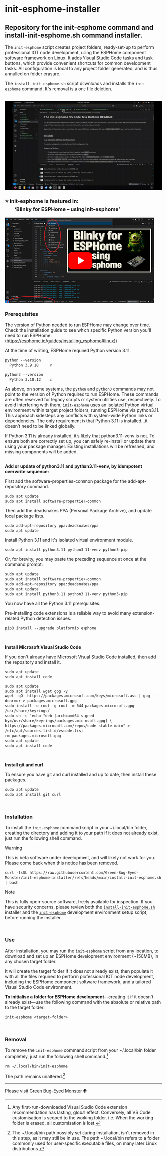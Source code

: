 # init-esphome-installer
## Repository for the init-esphome command and install-init-esphome.sh command installer.

The `init-esphome` script creates project folders, ready-set-up to perform professional IOT node development, using the ESPHome component software framework on Linux. It adds Visual Studio Code tasks and task buttons, which provide convenient shortcuts for common development tasks. 
All configuration is local to any project folder generated, and is thus annulled on folder erasure.

The `install-init-esphome.sh` script downloads and installs the `init-esphome` command. It's removal is a one file deletion.
<br>
<br>

![Button demo loop.](/images/button-demo-loop.gif)
<br>

### ⭐ init-esphome is featured in:<br>&nbsp;&nbsp;&nbsp;&nbsp;&nbsp;&nbsp;&nbsp;&nbsp;‘Blinky for ESPHome – using init-esphome’

[![Watch the video](https://github.com/Green-Bug-Eyed-Monster/init-esphome-installer/blob/main/images/title-page-small.png)](https://www.youtube.com/watch?v=Cfvlnf9PLuQ)
<br>

### Prerequisites
The version of Python needed to run ESPHome may change over time. Check the installation guide to see which specific Python version you'll need to run ESPHome. 
([https://esphome.io/guides/installing_esphome#linux)](https://esphome.io/guides/installing_esphome#linux)) 

At the time of writing, ESPHome required Python version 3.11.
```
python --version
  Python 3.9.18     ✗ 
```
```
python3 --version
  Python 3.10.12    ✗ 
```
As above, on some systems, the `python` and `python3` commands may not point to the version of Python required to run ESPHome. These commands are often reserved for legacy scripts or system utilities use, respectively. To avoid interfering with them, `init-esphome` uses an isolated Python virtual environment within target project folders, running ESPHome via python3.11. This approach sidesteps any conflicts with system-wide Python links or dependencies. The only requirement is that Python 3.11 is installed...it doesn’t need to be linked globally.

If Python 3.11 is already installed, it’s likely that python3.11-venv is not. To ensure both are correctly set up, you can safely re-install or update them using your package manager. Existing installations will be refreshed, and missing components will be added.
<br>
<br>

**Add or update of python3.11 and python3.11-venv, by idempotent overwrite sequence:**

First add the software-properties-common package for the add-apt-repository command.
```
sudo apt update
sudo apt install software-properties-common
```
Then add the deadsnakes PPA (Personal Package Archive), and update local package lists.
```
sudo add-apt-repository ppa:deadsnakes/ppa
sudo apt update
```
Install Python 3.11 and it's isolated virtual environment module.
```
sudo apt install python3.11 python3.11-venv python3-pip
```
Or, for brevity, you may paste the preceding sequence at once at the command prompt:
```
sudo apt update
sudo apt install software-properties-common
sudo add-apt-repository ppa:deadsnakes/ppa
sudo apt update
sudo apt install python3.11 python3.11-venv python3-pip
```
You now have all the Python 3.11 prerequisites.
<br>

Pre-installing code extensions is a reliable way to avoid many extension-related Python detection issues.
```
pip3 install --upgrade platformio esphome
```
<br>

**Install Microsoft Visual Studio Code**

If you don't already have Microsoft Visual Studio Code installed, then add the repository and install it.
```
sudo apt update
sudo apt install code
```

```
sudo apt update
sudo apt install wget gpg -y
wget -qO- https://packages.microsoft.com/keys/microsoft.asc | gpg --dearmor > packages.microsoft.gpg
sudo install -o root -g root -m 644 packages.microsoft.gpg /usr/share/keyrings/
sudo sh -c 'echo "deb [arch=amd64 signed-by=/usr/share/keyrings/packages.microsoft.gpg] \
https://packages.microsoft.com/repos/code stable main" > /etc/apt/sources.list.d/vscode.list'
rm packages.microsoft.gpg
sudo apt update
sudo apt install code
```
<br>

**Install git and curl**

To ensure you have git and curl installed and up to date, then install these packages.
```
sudo apt update
sudo apt install git curl
```
<br>

### Installation

To install the `init-esphome` command script in your ~/.local/bin folder, creating the directory and adding it to your path if it does not already exist, just run the following shell command.
> [!WARNING]
> This is beta software under development, and will likely not work for you.
> Please come back when this notice has been removed.
```
curl -fsSL https://raw.githubusercontent.com/Green-Bug-Eyed-Monster/init-esphome-installer/refs/heads/main/install-init-esphome.sh | bash
```
> [!NOTE]
> This is fully open-source software, freely available for inspection.
> If you have security concerns, please review both the [`install-init-esphome.sh`](./install-init-esphome.sh) installer and the [`init-esphome`](./init-esphome) development environment setup script, before running the installer.
<br>

### Use
After installation, you may run the `init-esphome` script from any location, to download and set up an ESPHome development environment (~150MB), in any chosen target folder. 

It will create the target folder if it does not already exist, then populate it with all the files required to perform professional IOT node development, including the ESPHome component software framework, and a tailored Visual Studio Code environment. 

**To initialise a folder for ESPHome development**—creating it if it doesn't already exist—use the following command with the absolute or relative path to the target folder:
```
init-esphome <target-folder>
```
<br>

### Removal
To remove the `init-esphome` command script from your ~/.local/bin folder completely, just run the following shell command.[^1]
```
rm ~/.local/bin/init-esphome
```
The path remains unaltered.[^2]
<br>

---

Please visit [Green Bug-Eyed Monster](https://green.bug-eyed.monster/) 👽

[^1]: Any first-run-downloaded Visual Studio Code extension recommendation has lasting, global effect. Conversely, all VS Code customisation is scoped to the working folder. i.e. When the working folder is erased, all customisation is lost.
[^2]: The ~/.local/bin path possibly set during installation, isn't removed in this step, as it may still be in use. The path ~/.local/bin refers to a folder commonly used for user-specific executable files, on many later Linux distributions.

